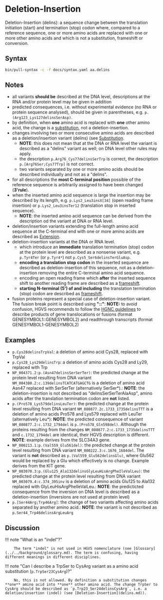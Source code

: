 # Deletion-Insertion

<!-- ## Definition -->

Deletion-Insertion (delins): a sequence change between the translation initiation (start) and termination (stop) codon where, compared to a reference sequence, one or more amino acids are replaced with one or more other amino acids and which is not a substitution, frameshift or conversion.

## Syntax

```sh exec="true"
bin/pull-syntax -c -f docs/syntax.yaml aa.delins
```

## Notes

- all variants **should be** described at the DNA level, descriptions at the RNA and/or protein level may be given in addition
- predicted consequences, i.e. without experimental evidence (no RNA or protein sequence analysed), should be given in parentheses, e.g. `p.(Arg123_Lys127delinsSerAsp)`.
- by definition, when **one** amino acid is replaced with **one** other amino acid, the change is a [substitution](substitution.md), not a deletion-insertion.
- changes involving two or more consecutive amino acids are described as a deletion/insertion variant (delins) (see [Substitution](substitution.md).
    - **NOTE**: this does not mean that at the DNA or RNA level the variant is described as a "delins" variant as well; on DNA level other rules may apply.
    - the description `p.Arg76_Cys77delinsSerTrp` is correct, the description `p.[Arg76Ser;Cys77Trp]` is not correct.
    - two variants separated by one or more amino acids should be described individually and not as a "delins".
- for all descriptions the **most C-terminal position** possible of the reference sequence is arbitrarily assigned to have been changed (**3'rule**).
- when the inserted amino acid sequence is large the insertion may be described by its length, e.g. `p.Lys2_Leu3insX[34]` (open reading frame insertion) or `p.Lys2_Leu3insTer12` (translation stop in inserted sequence).
    - **NOTE**: the inserted amino acid sequence can be derived from the description od the variant at DNA or RNA level.
- deletion/insertion variants extending the full-length amino acid sequence at the C-terminal end with one or more amino acids are described as [Extension](extension.md).
- deletion-insertion variants at the DNA or RNA level.
    - which introduce an **immediate** translation termination (stop) codon at the protein level are described as a nonsense variant, e.g. `p.Tyr4Ter` (or `p.Tyr4*`) not `p.Cys5_Ser6delinsTerGluAsp`.
    - **encoding a translation stop codon** in the inserted sequence are described as deletion-insertion of this sequence, not as a deletion-insertion removing the entire C-terminal amino acid sequence.
    - encoding an open reading frame which **after** the inserted sequence shift to another reading frame are described as a [frameshift](frameshift.md).
    - **starting N-terminal (5') of and including** the translation termination (stop) codon are described as [frameshift](frameshift.md).
- fusion proteins represent a special case of deletion-insertion variant. The fusion break point is described using **"::"**: **NOTE:** to avoid confusion, HGVS recommends to follow the [HGNC guidelines](https://www.genenames.org/about/guidelines/) to describe products of gene translocations or fusions (format GENESYMBOL1::GENESYMBOL2) and readthrough transcripts (format GENESYMBOL1-GENESYMBOL2)

## Examples

- `p.Cys28delinsTrpVal`: a deletion of amino acid Cys28, replaced with TrpVal
- `p.Cys28_Lys29delinsTrp`: a deletion of amino acids Cys28 and Ly29, replaced with Trp
- `NP_004371.2:p.(Asn47delinsSerSerTer)`: the predicted change at the protein level resulting from DNA variant `NM_004380.2:c.139delinsTCATCATGAGCTG` is a deletion of amino acid Asn47 replaced with SerSerTer (alternatively SerSer\*).: **NOTE**: the deletion-insertion is not described as "delinsSerSerTerAlaAsp", amino acids after the translation termination codon are **not** listed.
- `p.(Pro578_Lys579delinsLeuTer)`: the predicted change at the protein level resulting from DNA variant `NM_080877.2c.1733_1735delinsTTT` is a deletion of amino acids Pro578 and Lys579 replaced with LeuTer (alternatively Leu\*): **NOTE**: the predicted consequence of variant `NM_080877.2:c.1732_1794del` is `p.(Pro578_Gln598del)`. Although the proteins resulting from the changes `NM_080877.2:c.1733_1735delinsTTT` and `c.1732_1794del` are identical, their HGVS description is different. **NOTE**: example derives from the SLC34A3 gene.
- `NP_000213.1:p.(Val559_Glu561del)`: the predicted change at the protein level resulting from DNA variant `NM_000222.3:c.1676_1684del`. The variant is **not** described as `p.(Val559_Glu562delinsGlu)`, where Glu562 would be replaced by a Glu which effectively is no change. Example derives from the KIT gene.
- `NP_003070.3:p.(Glu125_Ala132delinsGlyLeuHisArgPheIleValLeu)`: the predicted change at the protein level resulting from DNA variant `NM_003079.4:c.374_395inv` is a deletion of amino acids Glu125 to Ala132 replaced with GlyLeuHisArgPheIleValLeu.: **NOTE**: the predicticted consequence from the inversion on DNA level is described as a deletion-insertion (inversions are not used at protein level)
- `p.[Ser44Arg;Trp46Arg]`: the change of two variants affecting amino acids separated by another amino acid.: **NOTE**: the variant is not described as `p.Ser44_Trp46delinsArgLeuArg`

## Discussion

!!! note "What is an "indel"?"

        The term "indel" is not used in HGVS nomenclature (see [Glossary](../../background/glossary.md). The term is confusing, having different meanings in different disciplines.

!!! note "Can I describe a TrpSer to CysArg variant as a amino acid substitution (`p.TrpSer23CysArg`)?"

        No, this is not allowed. By definition a substitution changes **one** amino acid into **one** other amino acid. The change TrpSer to CysArg should be described as `p.Trp23_Ser24delinsCysArg`, i.e. a deletion/insertion (indel) (see [Deletion-Insertion](delins.md)).
